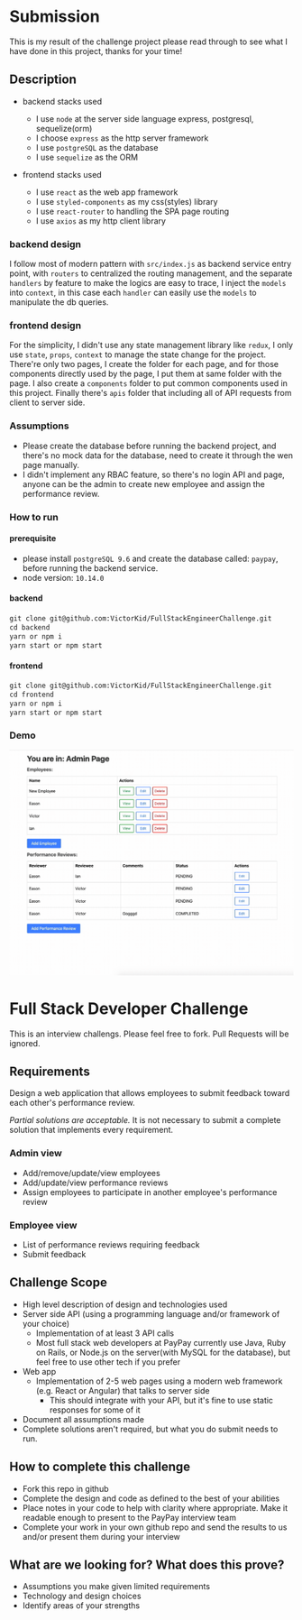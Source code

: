 # Submission

This is my result of the challenge project please read through to see what I have done in this project, thanks for your time!

## Description

- backend stacks used

  - I use `node` at the server side language express, postgresql, sequelize(orm)
  - I choose `express` as the http server framework
  - I use `postgreSQL` as the database
  - I use `sequelize` as the ORM

- frontend stacks used
  - I use `react` as the web app framework
  - I use `styled-components` as my css(styles) library
  - I use `react-router` to handling the SPA page routing
  - I use `axios` as my http client library

### backend design

I follow most of modern pattern with `src/index.js` as backend service entry point, with `routers` to centralized the routing management, and the separate `handlers` by feature to make the logics are easy to trace, I inject the `models` into `context`, in this case each `handler` can easily use the `models` to manipulate the db queries.

### frontend design

For the simplicity, I didn't use any state management library like `redux`, I only use `state`, `props`, `context` to manage the state change for the project. There're only two pages, I create the folder for each page, and for those components directly used by the page, I put them at same folder with the page. I also create a `components` folder to put common components used in this project. Finally there's `apis` folder that including all of API requests from client to server side.

### Assumptions

- Please create the database before running the backend project, and there's no mock data for the database, need to create it through the wen page manually.
- I didn't implement any RBAC feature, so there's no login API and page, anyone can be the admin to create new employee and assign the performance review.

### How to run

#### prerequisite

- please install `postgreSQL 9.6` and create the database called: `paypay`, before running the backend service.
- node version: `10.14.0`

#### backend

```
git clone git@github.com:VictorKid/FullStackEngineerChallenge.git
cd backend
yarn or npm i
yarn start or npm start
```

#### frontend

```
git clone git@github.com:VictorKid/FullStackEngineerChallenge.git
cd frontend
yarn or npm i
yarn start or npm start
```

### Demo

![Demo](https://github.com/VictorKid/FullStackEngineerChallenge/blob/master/demo.gif "Demo")

# Full Stack Developer Challenge

This is an interview challengs. Please feel free to fork. Pull Requests will be ignored.

## Requirements

Design a web application that allows employees to submit feedback toward each other's performance review.

_Partial solutions are acceptable._ It is not necessary to submit a complete solution that implements every requirement.

### Admin view

- Add/remove/update/view employees
- Add/update/view performance reviews
- Assign employees to participate in another employee's performance review

### Employee view

- List of performance reviews requiring feedback
- Submit feedback

## Challenge Scope

- High level description of design and technologies used
- Server side API (using a programming language and/or framework of your choice)
  - Implementation of at least 3 API calls
  - Most full stack web developers at PayPay currently use Java, Ruby on Rails, or Node.js on the server(with MySQL for the database), but feel free to use other tech if you prefer
- Web app
  - Implementation of 2-5 web pages using a modern web framework (e.g. React or Angular) that talks to server side
    - This should integrate with your API, but it's fine to use static responses for some of it
- Document all assumptions made
- Complete solutions aren't required, but what you do submit needs to run.

## How to complete this challenge

- Fork this repo in github
- Complete the design and code as defined to the best of your abilities
- Place notes in your code to help with clarity where appropriate. Make it readable enough to present to the PayPay interview team
- Complete your work in your own github repo and send the results to us and/or present them during your interview

## What are we looking for? What does this prove?

- Assumptions you make given limited requirements
- Technology and design choices
- Identify areas of your strengths
